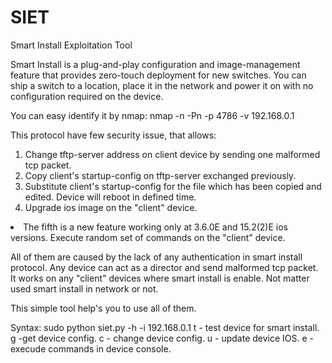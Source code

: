 # SIET
Smart Install Exploitation Tool

Smart Install is a plug-and-play configuration and image-management feature that provides zero-touch deployment for new switches. You can ship a switch to a location, place it in the network and power it on with no configuration required on the device.

You can easy identify it by nmap: 
nmap -n -Pn -p 4786 -v 192.168.0.1

This protocol have few security issue, that allows:
1. Change tftp-server address on client device by sending one malformed tcp packet.
2. Copy client's startup-config on tftp-server exchanged previously.
3. Substitute client's startup-config for the file which has been copied and edited. Device will reboot in defined time.
4. Upgrade ios image on the "client" device.
<li>The fifth is a new feature working only at 3.6.0E and 15.2(2)E ios versions. Execute random set of commands on the "client" device.


All of them are caused by the lack of any authentication in smart install protocol. Any device can act as a director and send malformed tcp packet. It works on any "client" devices where smart install is enable. Not matter used smart install in network or not.

This simple tool help's you to use all of them.

Syntax: sudo python siet.py -h -i 192.168.0.1
  t - test device for smart install.
  g -get device config.
  c - change device config.
  u - update device IOS.
  e - execude commands in device console.
